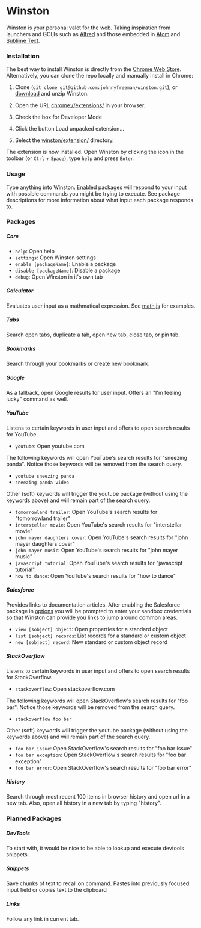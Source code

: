 # Winston

Winston is your personal valet for the web. Taking inspiration from launchers and GCLIs such as [Alfred](http://www.alfredapp.com/) and those embedded in [Atom](https://atom.io/) and [Sublime Text](http://www.sublimetext.com/).

### Installation

The best way to install Winston is directly from the [Chrome Web Store](https://chrome.google.com/webstore/detail/winston/kkojmlcbloeljojhbmkkjgbjkafgcjom). Alternatively, you can clone the repo locally and manually install in Chrome:

1. Clone (`git clone git@github.com:johnnyfreeman/winston.git`), or [download](https://github.com/johnnyfreeman/winston/archive/master.zip) and unzip Winston.

2. Open the URL [chrome://extensions/](chrome://extensions/) in your browser.

3. Check the box for Developer Mode

4. Click the button Load unpacked extension...

5. Select the [winston/extension/](https://github.com/johnnyfreeman/winston/tree/master/extension) directory.

The extension is now installed. Open Winston by clicking the icon in the toolbar (or `Ctrl` + `Space`), type `help` and press `Enter`.

### Usage

Type anything into Winston. Enabled packages will respond to your input with possible commands you might be trying to execute. See package descriptions for more information about what input each package responds to.

### Packages

##### Core

* `help`: Open help
* `settings`: Open Winston settings
* `enable [packageName]`: Enable a package
* `disable [packageName]`: Disable a package
* `debug`: Open Winston in it's own tab

##### Calculator

Evaluates user input as a mathmatical expression. See [math.js](http://mathjs.org/) for examples.

##### Tabs

Search open tabs, duplicate a tab, open new tab, close tab, or pin tab.

##### Bookmarks

Search through your bookmarks or create new bookmark.

##### Google

As a fallback, open Google results for user input. Offers an "I'm feeling lucky" command as well.

##### YouTube

Listens to certain keywords in user input and offers to open search results for YouTube.

* `youtube`: Open youtube.com

The following keywords will open YouTube's search results for "sneezing panda". Notice those keywords will be removed from the search query.

* `youtube sneezing panda`
* `sneezing panda video`

Other (soft) keywords will trigger the youtube package (without using the keywords above) and will remain part of the search query.

* `tomorrowland trailer`: Open YouTube's search results for "tomorrowland trailer"
* `interstellar movie`: Open YouTube's search results for "interstellar movie"
* `john mayer daughters cover`: Open YouTube's search results for "john mayer daughters cover"
* `john mayer music`: Open YouTube's search results for "john mayer music"
* `javascript tutorial`: Open YouTube's search results for "javascript tutorial"
* `how to dance`: Open YouTube's search results for "how to dance"


##### Salesforce

Provides links to documentation articles. After enabling the Salesforce package in [options](chrome://extensions/?options=kkojmlcbloeljojhbmkkjgbjkafgcjom) you will be prompted to enter your sandbox credentials so that Winston can provide you links to jump around common areas.

* `view [sobject] object`: Open properties for a standard object
* `list [sobject] records`: List records for a standard or custom object
* `new [sobject] record`: New standard or custom object record

##### StackOverflow

Listens to certain keywords in user input and offers to open search results for StackOverflow.

* `stackoverflow`: Open stackoverflow.com

The following keywords will open StackOverflow's search results for "foo bar". Notice those keywords will be removed from the search query.

* `stackoverflow foo bar`

Other (soft) keywords will trigger the youtube package (without using the keywords above) and will remain part of the search query.

* `foo bar issue`: Open StackOverflow's search results for "foo bar issue"
* `foo bar exception`: Open StackOverflow's search results for "foo bar exception"
* `foo bar error`: Open StackOverflow's search results for "foo bar error"

##### History

Search through most recent 100 items in browser history and open url in a new tab. Also, open all history in a new tab by typing "history".

### Planned Packages

##### DevTools

To start with, it would be nice to be able to lookup and execute devtools snippets.

##### Snippets

Save chunks of text to recall on command. Pastes into previously focused input field or copies text to the clipboard

##### Links

Follow any link in current tab.
